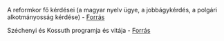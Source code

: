 A reformkor fő kérdései (a magyar nyelv ügye, a jobbágykérdés, a polgári alkotmányosság kérdése) - [Forrás](https://www.nkp.hu/tankonyv/tortenelem_10_nat2020/lecke_06_017)

Széchenyi és Kossuth programja és vitája - [Forrás](https://www.nkp.hu/tankonyv/tortenelem_10_nat2020/lecke_06_019)
